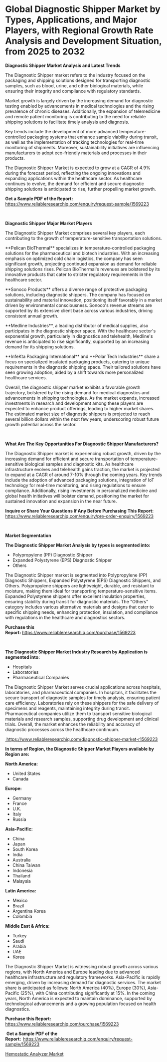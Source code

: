 <p><h1>Global Diagnostic Shipper Market by Types, Applications, and Major Players, with Regional Growth Rate Analysis and Development Situation, from 2025 to 2032</h1></p><p><strong>Diagnostic Shipper Market Analysis and Latest Trends</strong></p>
<p><p>The Diagnostic Shipper market refers to the industry focused on the packaging and shipping solutions designed for transporting diagnostic samples, such as blood, urine, and other biological materials, while ensuring their integrity and compliance with regulatory standards. </p><p>Market growth is largely driven by the increasing demand for diagnostic testing enabled by advancements in medical technologies and the rising prevalence of chronic diseases. Additionally, the expansion of telemedicine and remote patient monitoring is contributing to the need for reliable shipping solutions to facilitate timely analysis and diagnosis. </p><p>Key trends include the development of more advanced temperature-controlled packaging systems that enhance sample viability during transit, as well as the implementation of tracking technologies for real-time monitoring of shipments. Moreover, sustainability initiatives are influencing manufacturers to adopt eco-friendly materials and processes in their products.</p><p>The Diagnostic Shipper Market is expected to grow at a CAGR of 4.9% during the forecast period, reflecting the ongoing innovations and expanding applications within the healthcare sector. As healthcare continues to evolve, the demand for efficient and secure diagnostic shipping solutions is anticipated to rise, further propelling market growth.</p></p>
<p><strong>Get a Sample PDF of the Report:&nbsp;</strong> <a href="https://www.reliableresearchiq.com/enquiry/request-sample/1569223?utm_campaign=3171&utm_medium=2&utm_source=Github&utm_content=ia&utm_term=25032025&utm_id=diagnostic-shipper">https://www.reliableresearchiq.com/enquiry/request-sample/1569223</a></p>
<p>&nbsp;</p>
<p><strong>Diagnostic Shipper Major Market Players</strong></p>
<p><p>The Diagnostic Shipper Market comprises several key players, each contributing to the growth of temperature-sensitive transportation solutions. </p><p>**Pelican BioThermal** specializes in temperature-controlled packaging solutions for the pharmaceutical and biotech industries. With an increasing emphasis on optimized cold chain logistics, the company has seen significant growth, projecting continued expansion as demand for reliable shipping solutions rises. Pelican BioThermal's revenues are bolstered by its innovative products that cater to stricter regulatory requirements in the healthcare sector.</p><p>**Sonoco Products** offers a diverse range of protective packaging solutions, including diagnostic shippers. The company has focused on sustainability and material innovation, positioning itself favorably in a market driven by environmental consciousness. Sonoco's revenue streams are supported by its extensive client base across various industries, driving consistent annual growth.</p><p>**Medline Industries**, a leading distributor of medical supplies, also participates in the diagnostic shipper space. With the healthcare sector's exponential growth, particularly in diagnostics and telehealth, Medline's revenue is anticipated to rise significantly, supported by an increasing demand for its shipping solutions.</p><p>**InfeKta Packaging International** and **Polar Tech Industries** share a focus on specialized insulated packaging products, catering to unique requirements in the diagnostic shipping space. Their tailored solutions have seen growing adoption, aided by a shift towards more personalized healthcare services.</p><p>Overall, the diagnostic shipper market exhibits a favorable growth trajectory, bolstered by the rising demand for medical diagnostics and advancements in shipping technologies. As the market expands, increased investments in research and development among these players are expected to enhance product offerings, leading to higher market shares. The estimated market size of diagnostic shippers is projected to reach several billion dollars within the next few years, underscoring robust future growth potential across the sector.</p></p>
<p>&nbsp;</p>
<p><strong>What Are The Key Opportunities For Diagnostic Shipper Manufacturers?</strong></p>
<p><p>The Diagnostic Shipper market is experiencing robust growth, driven by the increasing demand for efficient and secure transportation of temperature-sensitive biological samples and diagnostic kits. As healthcare infrastructure evolves and telehealth gains traction, the market is projected to expand at a CAGR of around 7-10% through the coming years. Key trends include the adoption of advanced packaging solutions, integration of IoT technology for real-time monitoring, and rising regulations to ensure compliance. Additionally, rising investments in personalized medicine and global health initiatives will bolster demand, positioning the market for sustained innovation and expansion in the near future.</p></p>
<p><strong>Inquire or Share Your Questions If Any Before Purchasing This Report:</strong> <a href="https://www.reliableresearchiq.com/enquiry/pre-order-enquiry/1569223?utm_campaign=3171&utm_medium=2&utm_source=Github&utm_content=ia&utm_term=25032025&utm_id=diagnostic-shipper">https://www.reliableresearchiq.com/enquiry/pre-order-enquiry/1569223</a></p>
<p>&nbsp;</p>
<p><strong>Market Segmentation</strong></p>
<p><strong>The Diagnostic Shipper Market Analysis by types is segmented into:</strong></p>
<p><ul><li>Polypropylene (PP) Diagnostic Shipper</li><li>Expanded Polystyrene (EPS) Diagnostic Shipper</li><li>Others</li></ul></p>
<p><p>The Diagnostic Shipper market is segmented into Polypropylene (PP) Diagnostic Shippers, Expanded Polystyrene (EPS) Diagnostic Shippers, and Others. Polypropylene shippers are lightweight, durable, and resistant to moisture, making them ideal for transporting temperature-sensitive items. Expanded Polystyrene shippers offer excellent insulation properties, ensuring stability during transit for diagnostic materials. The "Others" category includes various alternative materials and designs that cater to specific shipping needs, enhancing protection, insulation, and compliance with regulations in the healthcare and diagnostics sectors.</p></p>
<p><strong>Purchase this Report:&nbsp;</strong><a href="https://www.reliableresearchiq.com/purchase/1569223?utm_campaign=3171&utm_medium=2&utm_source=Github&utm_content=ia&utm_term=25032025&utm_id=diagnostic-shipper">https://www.reliableresearchiq.com/purchase/1569223</a></p>
<p>&nbsp;</p>
<p><strong>The Diagnostic Shipper Market Industry Research by Application is segmented into:</strong></p>
<p><ul><li>Hospitals</li><li>Laboratories</li><li>Pharmaceutical Companies</li></ul></p>
<p><p>The Diagnostic Shipper Market serves crucial applications across hospitals, laboratories, and pharmaceutical companies. In hospitals, it facilitates the secure transport of diagnostic samples for timely analysis, ensuring patient care efficiency. Laboratories rely on these shippers for the safe delivery of specimens and reagents, maintaining integrity during transit. Pharmaceutical companies utilize them to transport sensitive biological materials and research samples, supporting drug development and clinical trials. Overall, the market enhances the reliability and accuracy of diagnostic processes across the healthcare continuum.</p></p>
<p><a href="https://www.reliableresearchiq.com/diagnostic-shipper-market-r1569223?utm_campaign=3171&utm_medium=2&utm_source=Github&utm_content=ia&utm_term=25032025&utm_id=diagnostic-shipper">&nbsp;https://www.reliableresearchiq.com/diagnostic-shipper-market-r1569223</a></p>
<p><strong>In terms of Region, the Diagnostic Shipper Market Players available by Region are:</strong></p>
<p>
    <p> <strong> North America: </strong>
        <ul>
            <li>United States</li>
            <li>Canada</li>
        </ul>
        </p> 
    <p> <strong> Europe: </strong>
        <ul>
            <li>Germany</li>
            <li>France</li>
            <li>U.K.</li>
            <li>Italy</li>
            <li>Russia</li>
        </ul>
        </p> 
    <p> <strong> Asia-Pacific: </strong>
        <ul>
            <li>China</li>
            <li>Japan</li>
            <li>South Korea</li>
            <li>India</li>
            <li>Australia</li>
            <li>China Taiwan</li>
            <li>Indonesia</li>
            <li>Thailand</li>
            <li>Malaysia</li>
        </ul>
        </p> 
    <p> <strong> Latin America: </strong>
        <ul>
            <li>Mexico</li>
            <li>Brazil</li>
            <li>Argentina Korea</li>
            <li>Colombia</li>
        </ul>
        </p> 
    <p> <strong> Middle East & Africa: </strong>
        <ul>
            <li>Turkey</li>
            <li>Saudi</li>
            <li>Arabia</li>
            <li>UAE</li>
            <li>Korea</li>
        </ul>
    </p>
    </p>
<p><p>The Diagnostic Shipper Market is witnessing robust growth across various regions, with North America and Europe leading due to advanced healthcare infrastructure and regulatory frameworks. Asia-Pacific is rapidly emerging, driven by increasing demand for diagnostic services. The market share is anticipated as follows: North America (40%), Europe (30%), Asia-Pacific (25%), with China contributing significantly at 15%. In the coming years, North America is expected to maintain dominance, supported by technological advancements and a growing population focused on health diagnostics.</p></p>
<p><strong>Purchase this Report: </strong><a href="https://www.reliableresearchiq.com/purchase/1569223?utm_campaign=3171&utm_medium=2&utm_source=Github&utm_content=ia&utm_term=25032025&utm_id=diagnostic-shipper">https://www.reliableresearchiq.com/purchase/1569223</a></p>
<p>&nbsp;<strong>Get a Sample PDF of the Report:&nbsp;&nbsp;</strong><a href="https://www.reliableresearchiq.com/enquiry/request-sample/1569223?utm_campaign=3171&utm_medium=2&utm_source=Github&utm_content=ia&utm_term=25032025&utm_id=diagnostic-shipper">https://www.reliableresearchiq.com/enquiry/request-sample/1569223</a></p>
<p><strong></strong></p>
<p><p><a href="https://github.com/khifzaba/Market-Research-Report-List-1/blob/main/hemostatic-analyzer-market.md?utm_campaign=3171&utm_medium=2&utm_source=Github&utm_content=ia&utm_term=25032025&utm_id=diagnostic-shipper">Hemostatic Analyzer Market</a></p></p>